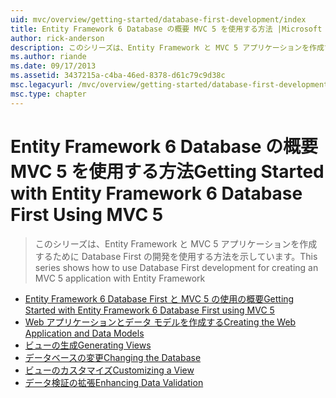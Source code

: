 ```yaml
---
uid: mvc/overview/getting-started/database-first-development/index
title: Entity Framework 6 Database の概要 MVC 5 を使用する方法 |Microsoft Docs
author: rick-anderson
description: このシリーズは、Entity Framework と MVC 5 アプリケーションを作成するために Database First の開発を使用する方法を示しています。
ms.author: riande
ms.date: 09/17/2013
ms.assetid: 3437215a-c4ba-46ed-8378-d61c79c9d38c
msc.legacyurl: /mvc/overview/getting-started/database-first-development
msc.type: chapter
---
```

<a name="getting-started-with-entity-framework-6-database-first-using-mvc-5"></a><span data-ttu-id="860ff-103">Entity Framework 6 Database の概要 MVC 5 を使用する方法</span><span class="sxs-lookup"><span data-stu-id="860ff-103">Getting Started with Entity Framework 6 Database First Using MVC 5</span></span>
====================
> <span data-ttu-id="860ff-104">このシリーズは、Entity Framework と MVC 5 アプリケーションを作成するために Database First の開発を使用する方法を示しています。</span><span class="sxs-lookup"><span data-stu-id="860ff-104">This series shows how to use Database First development for creating an MVC 5 application with Entity Framework</span></span>


- [<span data-ttu-id="860ff-105">Entity Framework 6 Database First と MVC 5 の使用の概要</span><span class="sxs-lookup"><span data-stu-id="860ff-105">Getting Started with Entity Framework 6 Database First using MVC 5</span></span>](setting-up-database.md)
- [<span data-ttu-id="860ff-106">Web アプリケーションとデータ モデルを作成する</span><span class="sxs-lookup"><span data-stu-id="860ff-106">Creating the Web Application and Data Models</span></span>](creating-the-web-application.md)
- [<span data-ttu-id="860ff-107">ビューの生成</span><span class="sxs-lookup"><span data-stu-id="860ff-107">Generating Views</span></span>](generating-views.md)
- [<span data-ttu-id="860ff-108">データベースの変更</span><span class="sxs-lookup"><span data-stu-id="860ff-108">Changing the Database</span></span>](changing-the-database.md)
- [<span data-ttu-id="860ff-109">ビューのカスタマイズ</span><span class="sxs-lookup"><span data-stu-id="860ff-109">Customizing a View</span></span>](customizing-a-view.md)
- [<span data-ttu-id="860ff-110">データ検証の拡張</span><span class="sxs-lookup"><span data-stu-id="860ff-110">Enhancing Data Validation</span></span>](enhancing-data-validation.md)
